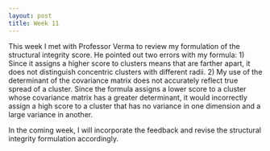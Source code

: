 ```yaml
---
layout: post
title: Week 11
---
```


This week I met with Professor Verma to review my formulation of the structural integrity score. He pointed out two errors with my formula: 1) Since it assigns a higher score to clusters means that are farther apart, it does not distinguish concentric clusters with different radii. 2) My use of the determinant of the covariance matrix does not accurately reflect true spread of a cluster. Since the formula assigns a lower score to a cluster whose covariance matrix has a greater determinant, it would incorrectly assign a high score to a cluster that has no variance in one dimension and a large variance in another.

In the coming week, I will incorporate the feedback and revise the structural integrity formulation accordingly.
